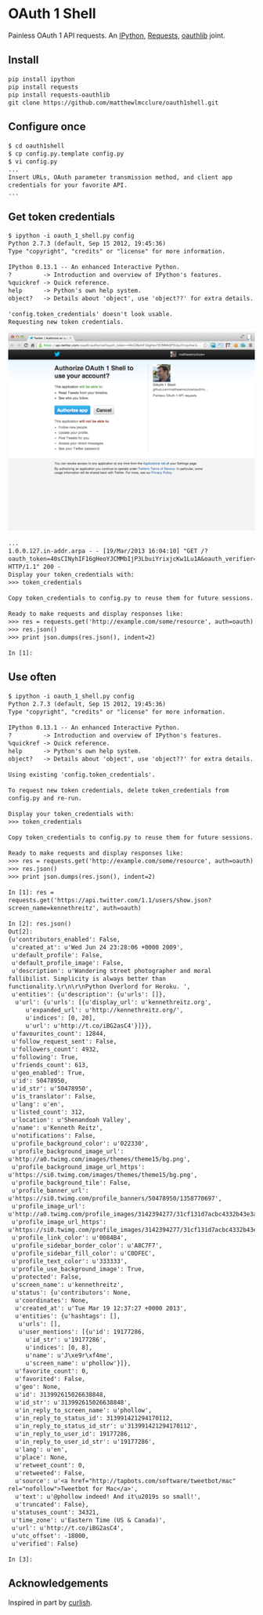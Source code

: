 # OAuth 1 Shell

Painless OAuth 1 API requests. An [IPython], [Requests], [oauthlib]
joint.

[IPython]: http://ipython.org/
[Requests]: http://docs.python-requests.org/en/latest/
[oauthlib]: https://github.com/idan/oauthlib

## Install

    pip install ipython
    pip install requests
    pip install requests-oauthlib
    git clone https://github.com/matthewlmcclure/oauth1shell.git

## Configure once

    $ cd oauth1shell
    $ cp config.py.template config.py
    $ vi config.py
    ...
    Insert URLs, OAuth parameter transmission method, and client app
    credentials for your favorite API.
    ...

## Get token credentials

    $ ipython -i oauth_1_shell.py config
    Python 2.7.3 (default, Sep 15 2012, 19:45:36)
    Type "copyright", "credits" or "license" for more information.

    IPython 0.13.1 -- An enhanced Interactive Python.
    ?         -> Introduction and overview of IPython's features.
    %quickref -> Quick reference.
    help      -> Python's own help system.
    object?   -> Details about 'object', use 'object??' for extra details.

    'config.token_credentials' doesn't look usable.
    Requesting new token credentials.


![token-credentials-authorization](./token_credentials_authorization.png)

    ...
    1.0.0.127.in-addr.arpa - - [19/Mar/2013 16:04:10] "GET /?oauth_token=40sCINyhIF16gHeoYJCMMbIjP3LbuiYrixjcKw1Lu1A&oauth_verifier=yO7QZkcvztrwj7aPAygTZzfem860ys49LA31o9FHKkI HTTP/1.1" 200 -
    Display your token_credentials with:
    >>> token_credentials

    Copy token_credentials to config.py to reuse them for future sessions.

    Ready to make requests and display responses like:
    >>> res = requests.get('http://example.com/some/resource', auth=oauth)
    >>> res.json()
    >>> print json.dumps(res.json(), indent=2)

    In [1]:

## Use often

    $ ipython -i oauth_1_shell.py config
    Python 2.7.3 (default, Sep 15 2012, 19:45:36)
    Type "copyright", "credits" or "license" for more information.

    IPython 0.13.1 -- An enhanced Interactive Python.
    ?         -> Introduction and overview of IPython's features.
    %quickref -> Quick reference.
    help      -> Python's own help system.
    object?   -> Details about 'object', use 'object??' for extra details.

    Using existing 'config.token_credentials'.

    To request new token credentials, delete token_credentials from
    config.py and re-run.

    Display your token_credentials with:
    >>> token_credentials

    Copy token_credentials to config.py to reuse them for future sessions.

    Ready to make requests and display responses like:
    >>> res = requests.get('http://example.com/some/resource', auth=oauth)
    >>> res.json()
    >>> print json.dumps(res.json(), indent=2)

    In [1]: res = requests.get('https://api.twitter.com/1.1/users/show.json?screen_name=kennethreitz', auth=oauth)

    In [2]: res.json()
    Out[2]:
    {u'contributors_enabled': False,
     u'created_at': u'Wed Jun 24 23:28:06 +0000 2009',
     u'default_profile': False,
     u'default_profile_image': False,
     u'description': u'Wandering street photographer and moral fallibilist. Simplicity is always better than functionality.\r\n\r\nPython Overlord for Heroku. ',
     u'entities': {u'description': {u'urls': []},
      u'url': {u'urls': [{u'display_url': u'kennethreitz.org',
         u'expanded_url': u'http://kennethreitz.org/',
         u'indices': [0, 20],
         u'url': u'http://t.co/iBG2asC4'}]}},
     u'favourites_count': 12844,
     u'follow_request_sent': False,
     u'followers_count': 4932,
     u'following': True,
     u'friends_count': 613,
     u'geo_enabled': True,
     u'id': 50478950,
     u'id_str': u'50478950',
     u'is_translator': False,
     u'lang': u'en',
     u'listed_count': 312,
     u'location': u'Shenandoah Valley',
     u'name': u'Kenneth Reitz',
     u'notifications': False,
     u'profile_background_color': u'022330',
     u'profile_background_image_url': u'http://a0.twimg.com/images/themes/theme15/bg.png',
     u'profile_background_image_url_https': u'https://si0.twimg.com/images/themes/theme15/bg.png',
     u'profile_background_tile': False,
     u'profile_banner_url': u'https://si0.twimg.com/profile_banners/50478950/1358770697',
     u'profile_image_url': u'http://a0.twimg.com/profile_images/3142394277/31cf131d7acbc4332b43e3a95fc91dec_normal.png',
     u'profile_image_url_https': u'https://si0.twimg.com/profile_images/3142394277/31cf131d7acbc4332b43e3a95fc91dec_normal.png',
     u'profile_link_color': u'0084B4',
     u'profile_sidebar_border_color': u'A8C7F7',
     u'profile_sidebar_fill_color': u'C0DFEC',
     u'profile_text_color': u'333333',
     u'profile_use_background_image': True,
     u'protected': False,
     u'screen_name': u'kennethreitz',
     u'status': {u'contributors': None,
      u'coordinates': None,
      u'created_at': u'Tue Mar 19 12:37:27 +0000 2013',
      u'entities': {u'hashtags': [],
       u'urls': [],
       u'user_mentions': [{u'id': 19177286,
         u'id_str': u'19177286',
         u'indices': [0, 8],
         u'name': u'J\xe9r\xf4me',
         u'screen_name': u'phollow'}]},
      u'favorite_count': 0,
      u'favorited': False,
      u'geo': None,
      u'id': 313992615026638848,
      u'id_str': u'313992615026638848',
      u'in_reply_to_screen_name': u'phollow',
      u'in_reply_to_status_id': 313991421294170112,
      u'in_reply_to_status_id_str': u'313991421294170112',
      u'in_reply_to_user_id': 19177286,
      u'in_reply_to_user_id_str': u'19177286',
      u'lang': u'en',
      u'place': None,
      u'retweet_count': 0,
      u'retweeted': False,
      u'source': u'<a href="http://tapbots.com/software/tweetbot/mac" rel="nofollow">Tweetbot for Mac</a>',
      u'text': u'@phollow indeed! And it\u2019s so small!',
      u'truncated': False},
     u'statuses_count': 34321,
     u'time_zone': u'Eastern Time (US & Canada)',
     u'url': u'http://t.co/iBG2asC4',
     u'utc_offset': -18000,
     u'verified': False}

    In [3]:

## Acknowledgements

Inspired in part by [curlish](http://pythonhosted.org/curlish/).
